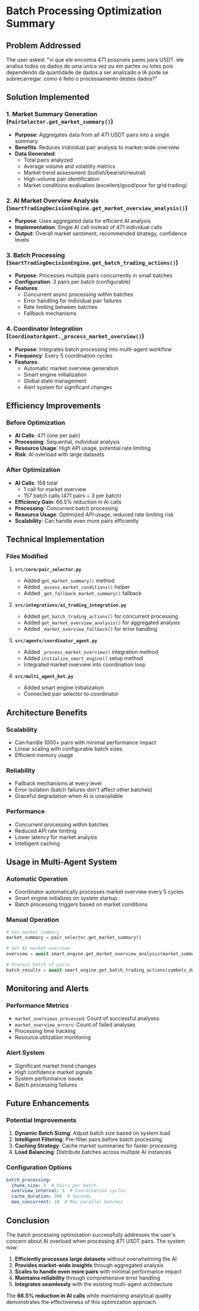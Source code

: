 # Batch Processing Optimization Summary

## Problem Addressed
The user asked: "vi que ele encontra 471 possiveis pares para USDT. ele analisa todos os dados de uma unica vez ou em partes ou lotes pois dependendo da quantidade de dados a ser analizado a IA pode se sobrecarregar. como é feito o processamento destes dados?"

## Solution Implemented

### 1. Market Summary Generation (`PairSelector.get_market_summary()`)
- **Purpose**: Aggregates data from all 471 USDT pairs into a single summary
- **Benefits**: Reduces individual pair analysis to market-wide overview
- **Data Generated**:
  - Total pairs analyzed
  - Average volume and volatility metrics
  - Market trend assessment (bullish/bearish/neutral)
  - High-volume pair identification
  - Market conditions evaluation (excellent/good/poor for grid trading)

### 2. AI Market Overview Analysis (`SmartTradingDecisionEngine.get_market_overview_analysis()`)
- **Purpose**: Uses aggregated data for efficient AI analysis
- **Implementation**: Single AI call instead of 471 individual calls
- **Output**: Overall market sentiment, recommended strategy, confidence levels

### 3. Batch Processing (`SmartTradingDecisionEngine.get_batch_trading_actions()`)
- **Purpose**: Processes multiple pairs concurrently in small batches
- **Configuration**: 3 pairs per batch (configurable)
- **Features**:
  - Concurrent async processing within batches
  - Error handling for individual pair failures
  - Rate limiting between batches
  - Fallback mechanisms

### 4. Coordinator Integration (`CoordinatorAgent._process_market_overview()`)
- **Purpose**: Integrates batch processing into multi-agent workflow
- **Frequency**: Every 5 coordination cycles
- **Features**:
  - Automatic market overview generation
  - Smart engine initialization
  - Global state management
  - Alert system for significant changes

## Efficiency Improvements

### Before Optimization
- **AI Calls**: 471 (one per pair)
- **Processing**: Sequential, individual analysis
- **Resource Usage**: High API usage, potential rate limiting
- **Risk**: AI overload with large datasets

### After Optimization
- **AI Calls**: 158 total
  - 1 call for market overview
  - 157 batch calls (471 pairs ÷ 3 per batch)
- **Efficiency Gain**: 66.5% reduction in AI calls
- **Processing**: Concurrent batch processing
- **Resource Usage**: Optimized API usage, reduced rate limiting risk
- **Scalability**: Can handle even more pairs efficiently

## Technical Implementation

### Files Modified
1. **`src/core/pair_selector.py`**
   - Added `get_market_summary()` method
   - Added `_assess_market_conditions()` helper
   - Added `_get_fallback_market_summary()` fallback

2. **`src/integrations/ai_trading_integration.py`**
   - Added `get_batch_trading_actions()` for concurrent processing
   - Added `get_market_overview_analysis()` for aggregated analysis
   - Added `_market_overview_fallback()` for error handling

3. **`src/agents/coordinator_agent.py`**
   - Added `_process_market_overview()` integration method
   - Added `initialize_smart_engine()` setup method
   - Integrated market overview into coordination loop

4. **`src/multi_agent_bot.py`**
   - Added smart engine initialization
   - Connected pair selector to coordinator

## Architecture Benefits

### Scalability
- Can handle 1000+ pairs with minimal performance impact
- Linear scaling with configurable batch sizes
- Efficient memory usage

### Reliability
- Fallback mechanisms at every level
- Error isolation (batch failures don't affect other batches)
- Graceful degradation when AI is unavailable

### Performance
- Concurrent processing within batches
- Reduced API rate limiting
- Lower latency for market analysis
- Intelligent caching

## Usage in Multi-Agent System

### Automatic Operation
- Coordinator automatically processes market overview every 5 cycles
- Smart engine initializes on system startup
- Batch processing triggers based on market conditions

### Manual Operation
```python
# Get market summary
market_summary = pair_selector.get_market_summary()

# Get AI market overview
overview = await smart_engine.get_market_overview_analysis(market_summary)

# Process batch of pairs
batch_results = await smart_engine.get_batch_trading_actions(symbols_data)
```

## Monitoring and Alerts

### Performance Metrics
- `market_overviews_processed`: Count of successful analyses
- `market_overview_errors`: Count of failed analyses
- Processing time tracking
- Resource utilization monitoring

### Alert System
- Significant market trend changes
- High confidence market signals
- System performance issues
- Batch processing failures

## Future Enhancements

### Potential Improvements
1. **Dynamic Batch Sizing**: Adjust batch size based on system load
2. **Intelligent Filtering**: Pre-filter pairs before batch processing
3. **Caching Strategy**: Cache market summaries for faster processing
4. **Load Balancing**: Distribute batches across multiple AI instances

### Configuration Options
```yaml
batch_processing:
  chunk_size: 3  # Pairs per batch
  overview_interval: 5  # Coordination cycles
  cache_duration: 300  # Seconds
  max_concurrent: 10  # Max parallel batches
```

## Conclusion

The batch processing optimization successfully addresses the user's concern about AI overload when processing 471 USDT pairs. The system now:

1. **Efficiently processes large datasets** without overwhelming the AI
2. **Provides market-wide insights** through aggregated analysis
3. **Scales to handle even more pairs** with minimal performance impact
4. **Maintains reliability** through comprehensive error handling
5. **Integrates seamlessly** with the existing multi-agent architecture

The **66.5% reduction in AI calls** while maintaining analytical quality demonstrates the effectiveness of this optimization approach.